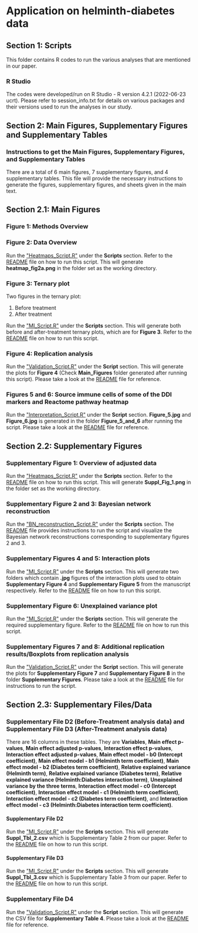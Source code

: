 # Application on helminth-diabetes data

## Section 1: Scripts
This folder contains  R codes to run the various analyses that are mentioned in our paper.

### R Studio
The codes were developed/run on R Studio -  R version 4.2.1 (2022-06-23 ucrt). Please refer to session_info.txt for details on various packages and their versions used to run the analyses in our study.

## Section 2: Main Figures, Supplementary Figures and Supplementary Tables
### Instructions to get the Main Figures, Supplementary Figures, and Supplementary Tables
There are a total of 6 main figures, 7 supplementary figures, and 4 supplementary tables. 
This file will provide the necessary instructions to generate the figures, supplementary figures, and sheets given in the main text.

## Section 2.1: Main Figures 
### Figure 1: Methods Overview 

### Figure 2: Data Overview
Run the ["Heatmaps_Script.R"](Scripts/Heatmaps/Heatmaps_Script.R) under the **Scripts** section. Refer to the [README](Scripts/Heatmaps/README.md) file on how to run this script. This will generate **heatmap_fig2a.png** in the folder set as the working directory. 

### Figure 3: Ternary plot
Two figures in the ternary plot:

1. Before treatment 
2. After treatment 

Run the ["MI_Script.R"](Scripts/Main_and_Interaction/MI_Script.R) under the **Scripts** section. This will generate both before and after-treatment ternary plots, which are for **Figure 3**. Refer to the [README](Scripts/Main_and_Interaction/README.md) file on how to run this script.

### Figure 4: Replication analysis

Run the ["Validation_Script.R"](Scripts/Validation/Validation_Script.R) under the **Script** section. This will generate the plots for **Figure 4** (Check **Main_Figures** folder generated after running this script). Please take a look at the [README](Scripts/Validation/README.md) file for reference.

### Figures 5 and 6: Source immune cells of some of the DDI markers and Reactome pathway heatmap 

Run the ["Interpretation_Script.R"](Scripts/Interpretation/Interpretation_Script.R) under the **Script** section. **Figure_5.jpg** and **Figure_6.jpg** is generated in the folder **Figure_5_and_6** after running the script. Please take a look at the [README](Scripts/Interpretation/README.md) file for reference.

## Section 2.2: Supplementary Figures

### Supplementary Figure 1: Overview of adjusted data
Run the ["Heatmaps_Script.R"](Scripts/Heatmaps/Heatmaps_Script.R) under the **Scripts** section. Refer to the [README](Scripts/Heatmaps/README.md) file on how to run this script. This will generate **Suppl_Fig_1.png** in the folder set as the working directory. 

### Supplementary Figure 2 and 3: Bayesian network reconstruction

Run the ["BN_reconstruction_Script.R"](Scripts/BN_reconstruction/BN_reconstruction_Script.R) under the **Scripts** section. The [README](Scripts/BN_reconstruction/README.md) file provides instructions to run the script and visualize the Bayesian network reconstructions corresponding to supplementary figures 2 and 3.

### Supplementary Figures 4 and 5: Interaction plots
Run the ["MI_Script.R"](Scripts/Main_and_Interaction/MI_Script.R) under the **Scripts** section. This will generate two folders which contain **.jpg** figures of the interaction plots used to obtain **Supplementary Figure 4** and **Supplementary Figure 5** from the manuscript respectively. Refer to the [README](Scripts/Main_and_Interaction/README.md) file on how to run this script.

### Supplementary Figure 6: Unexplained variance plot
Run the ["MI_Script.R"](Scripts/Main_and_Interaction/MI_Script.R) under the **Scripts** section. This will generate the required supplementary figure. Refer to the [README](Scripts/Main_and_Interaction/README.md) file on how to run this script.


### Supplementary Figures 7 and 8: Additional replication results/Boxplots from replication analysis

Run the ["Validation_Script.R"](Scripts/Validation/Validation_Script.R) under the **Script** section. This will generate the plots for **Supplementary Figure 7** and **Supplementary Figure 8** in the folder **Supplementary Figures**. Please take a look at the [README](Scripts/Validation/README.md) file for instructions to run the script.
 

## Section 2.3: Supplementary Files/Data

### Supplementary File D2 (Before-Treatment analysis data) and Supplementary File D3 (After-Treatment analysis data)

There are 16 columns in these tables. They are **Variables**, **Main effect p-values**, **Main effect adjusted p-values**, **Interaction effect p-values**, **Interaction effect adjusted p-values**, **Main effect model - b0 (Intercept coefficient)**, **Main effect model - b1 (Helminth term coefficient)**, **Main effect model - b2 (Diabetes term coefficient)**, **Relative explained variance (Helminth term)**, **Relative explained variance (Diabetes term)**, **Relative explained variance (Helminth:Diabetes interaction term)**, **Unexplained variance by the three terms**, **Interaction effect model - c0 (Intercept coefficient)**, **Interaction effect model - c1 (Helminth term coefficient)**, **Interaction effect model - c2 (Diabetes term coefficient)**, and **Interaction effect model - c3 (Helminth:Diabetes interaction term coefficient)**.

#### Supplementary File D2
Run the ["MI_Script.R"](Scripts/Main_and_Interaction/MI_Script.R) under the **Scripts** section. This will generate **Suppl_Tbl_2.csv** which is Supplementary Table 2 from our paper. Refer to the [README](Scripts/Main_and_Interaction/README.md) file on how to run this script.
#### Supplementary File D3
Run the ["MI_Script.R"](Scripts/Main_and_Interaction/MI_Script.R) under the **Scripts** section. This will generate **Suppl_Tbl_3.csv** which is Supplementary Table 3 from our paper. Refer to the [README](Scripts/Main_and_Interaction/README.md) file on how to run this script.

### Supplementary File D4
Run the ["Validation_Script.R"](Scripts/Validation/Validation_Script.R) under the **Script** section. This will generate the CSV file for **Supplementary Table 4**. Please take a look at the [README](Scripts/Validation/README.md) file for reference.












